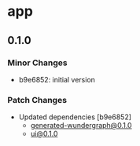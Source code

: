 # app

## 0.1.0

### Minor Changes

- b9e6852: initial version

### Patch Changes

- Updated dependencies [b9e6852]
  - generated-wundergraph@0.1.0
  - ui@0.1.0
